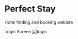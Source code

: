 # Perfect Stay
 Hotel finding and booking webiste

Login Screen 
![login](https://github.com/yash0865/Perfect-Stay/assets/97961881/f486df75-ecf4-413a-820e-9a487ad7d2a1)
